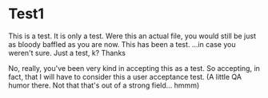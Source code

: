 # Test1

This is a test. 
It is only a test. 
Were this an actual file, you would still be just as bloody baffled as you are now.
This has been a test.
...in case you weren't sure.
Just a test, k?
Thanks

No, really, you've been very kind in accepting this as a test.
So accepting, in fact, that I will have to consider this a user acceptance test.
(A little QA humor there. Not that that's out of a strong field... hmmm)

